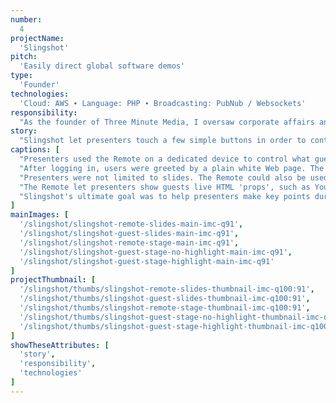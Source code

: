 ```yaml
---
number: 
  4
projectName: 
  'Slingshot'
pitch: 
  'Easily direct global software demos'
type:
  'Founder'
technologies: 
  'Cloud: AWS ∙ Language: PHP ∙ Broadcasting: PubNub / Websockets'
responsibility:
  "As the founder of Three Minute Media, I oversaw corporate affairs and platform development, including budgets, our product lead, and investor outreach."
story:
  "Slingshot let presenters touch a few simple buttons in order to control the HTML elements that guests saw on screen in real time, no matter where they were."
captions: [
  "Presenters used the Remote on a dedicated device to control what guests saw on a separate screen during software demos. In this view, the Remote is being used to control a slide deck.",
  "After logging in, users were greeted by a plain white Web page. The presenter then used the Remote to add HTML elements to screen in real time. In this case, a slide image was added.",
  "Presenters were not limited to slides. The Remote could also be used to control a variety of live 'props', such as YouTube videos, spotlights, and any other element that punctuated a point.",
  "The Remote let presenters show guests live HTML 'props', such as YouTube videos, playing cards, and more. In this view, a YouTube video and embed code are shown. Each is a separate element.",
  "Slingshot's ultimate goal was to help presenters make key points during software demos. In this view, an embed code is being spotlighted in yellow to make a  point about video delivery."
]
mainImages: [
  '/slingshot/slingshot-remote-slides-main-imc-q91',
  '/slingshot/slingshot-guest-slides-main-imc-q91',
  '/slingshot/slingshot-remote-stage-main-imc-q91',
  '/slingshot/slingshot-guest-stage-no-highlight-main-imc-q91',
  '/slingshot/slingshot-guest-stage-highlight-main-imc-q91'
]
projectThumbnail: [
  '/slingshot/thumbs/slingshot-remote-slides-thumbnail-imc-q100:91',
  '/slingshot/thumbs/slingshot-guest-slides-thumbnail-imc-q100:91',
  '/slingshot/thumbs/slingshot-remote-stage-thumbnail-imc-q100:91',
  '/slingshot/thumbs/slingshot-guest-stage-no-highlight-thumbnail-imc-q100:91',
  '/slingshot/thumbs/slingshot-guest-stage-highlight-thumbnail-imc-q100:91'
]
showTheseAttributes: [
  'story',
  'responsibility',
  'technologies'
]
---
```

